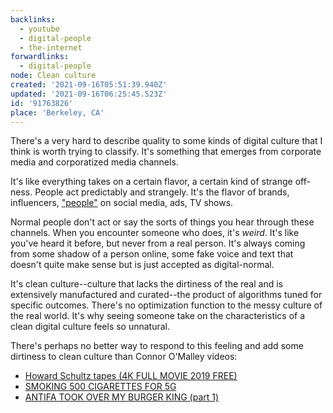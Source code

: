 ```yaml
---
backlinks:
  - youtube
  - digital-people
  - the-internet
forwardlinks:
  - digital-people
node: Clean culture
created: '2021-09-16T05:51:39.940Z'
updated: '2021-09-16T06:25:45.523Z'
id: '91763826'
place: 'Berkeley, CA'
---
```

There's a very hard to describe quality to some kinds of digital culture that I think is worth trying to classify. It's something that emerges from corporate media and corporatized media channels.

It's like everything takes on a certain flavor, a certain kind of strange off-ness. People act predictably and strangely. It's the flavor of brands, influencers, ["people"](digital-people.md) on social media, ads, TV shows. 

Normal people don't act or say the sorts of things you hear through these channels. When you encounter someone who does, it's *weird*. It's like you've heard it before, but never from a real person. It's always coming from some shadow of a person online, some fake voice and text that doesn't quite make sense but is just accepted as digital-normal.

It's clean culture--culture that lacks the dirtiness of the real and is extensively manufactured and curated--the product of algorithms tuned for specific outcomes. There's no optimization function to the messy culture of the real world. It's why seeing someone take on the characteristics of a clean digital culture feels so unnatural. 

There's perhaps no better way to respond to this feeling and add some dirtiness to clean culture than Connor O'Malley videos:

- [Howard Schultz tapes (4K FULL MOVIE 2019 FREE)](https://www.youtube.com/watch?v=DLJtMwXkdz4)
- [SMOKING 500 CIGARETTES FOR 5G](https://www.youtube.com/watch?v=87_4nHEPHyU)
- [ANTIFA TOOK OVER MY BURGER KING (part 1)](https://www.youtube.com/watch?v=SyRDrnoD358)
